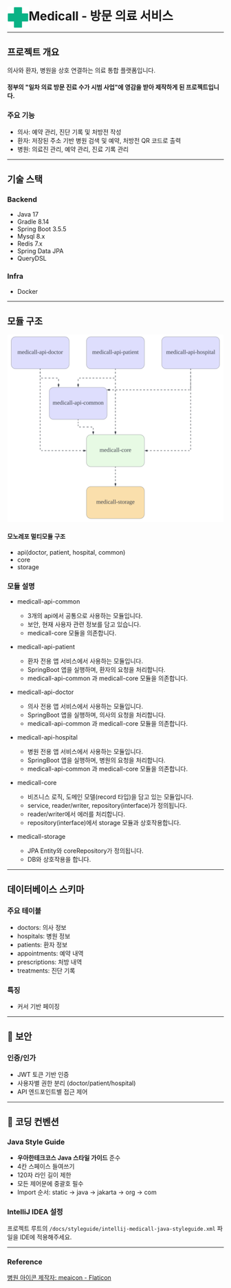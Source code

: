 # Medicall - 방문 의료 서비스 <img src="./docs/images/icon.png" align="left" width="50">

---

## 프로젝트 개요

의사와 환자, 병원을 상호 연결하는 의료 통합 플랫폼입니다.

#### 정부의 "일차 의료 방문 진료 수가 시범 사업"에 영감을 받아 제작하게 된 프로젝트입니다.

### 주요 기능

- 의사: 예약 관리, 진단 기록 및 처방전 작성
- 환자: 저장된 주소 기반 병원 검색 및 예약, 처방전 QR 코드로 출력
- 병원: 의료진 관리, 예약 관리, 진료 기록 관리

---

## 기술 스택
### Backend

- Java 17
- Gradle 8.14
- Spring Boot 3.5.5
- Mysql 8.x
- Redis 7.x
- Spring Data JPA
- QueryDSL

### Infra

- Docker

---

## 모듈 구조
![](docs/images/medicall-arch-dg.png)

#### 모노레포 멀티모듈 구조

- api(doctor, patient, hospital, common)
- core
- storage

### 모듈 설명
- medicall-api-common

  - 3개의 api에서 공통으로 사용하는 모듈입니다.
  - 보안, 현재 사용자 관련 정보를 담고 있습니다.
  - medicall-core 모듈을 의존합니다.

- medicall-api-patient

  - 환자 전용 앱 서비스에서 사용하는 모듈입니다.
  - SpringBoot 앱을 실행하며, 환자의 요청을 처리합니다.
  - medicall-api-common 과 medicall-core 모듈을 의존합니다.

- medicall-api-doctor

  - 의사 전용 앱 서비스에서 사용하는 모듈입니다.
  - SpringBoot 앱을 실행하며, 의사의 요청을 처리합니다.
  - medicall-api-common 과 medicall-core 모듈을 의존합니다.

- medicall-api-hospital

  - 병원 전용 앱 서비스에서 사용하는 모듈입니다.
  - SpringBoot 앱을 실행하며, 병원의 요청을 처리합니다.
  - medicall-api-common 과 medicall-core 모듈을 의존합니다.

- medicall-core

  - 비즈니스 로직, 도메인 모델(record 타입)을 담고 있는 모듈입니다.
  - service, reader/writer, repository(interface)가 정의됩니다.
  - reader/writer에서 에러를 처리합니다.
  - repository(interface)에서 storage 모듈과 상호작용합니다.

- medicall-storage

  - JPA Entity와 coreRepository가 정의됩니다.
  - DB와 상호작용을 합니다.

---

## 데이터베이스 스키마

### 주요 테이블

- doctors: 의사 정보
- hospitals: 병원 정보
- patients: 환자 정보
- appointments: 예약 내역
- prescriptions: 처방 내역
- treatments: 진단 기록

### 특징

- 커서 기반 페이징

---

## 🔐 보안
### 인증/인가

- JWT 토큰 기반 인증
- 사용자별 권한 분리 (doctor/patient/hospital)
- API 엔드포인트별 접근 제어
---

## 📝 코딩 컨벤션

### Java Style Guide
- **우아한테크코스 Java 스타일 가이드** 준수
- 4칸 스페이스 들여쓰기
- 120자 라인 길이 제한
- 모든 제어문에 중괄호 필수
- Import 순서: static → java → jakarta → org → com

### IntelliJ IDEA 설정
프로젝트 루트의 `/docs/styleguide/intellij-medicall-java-styleguide.xml` 파일을 IDE에 적용해주세요.

---


### Reference
<a href="https://www.flaticon.com/kr/free-icons/" title="병원 아이콘">병원 아이콘 제작자: meaicon - Flaticon</a>